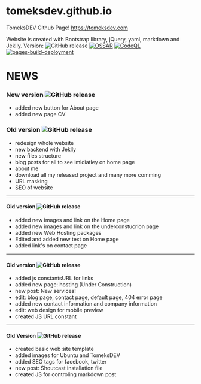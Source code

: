 # tomeksdev.github.io
TomeksDEV Github Page! https://tomeksdev.com

Website is created with Bootstrap library, jQuery, yaml, markdown and Jeklly.
Version: ![GitHub release](https://img.shields.io/badge/release-v3.0.1-darkgreen)
[![OSSAR](https://github.com/tomeksdev/tomeksdev.github.io/actions/workflows/ossar-analysis.yml/badge.svg?branch=master)](https://github.com/tomeksdev/tomeksdev.github.io/actions/workflows/ossar-analysis.yml)
[![CodeQL](https://github.com/tomeksdev/tomeksdev.github.io/actions/workflows/github-code-scanning/codeql/badge.svg)](https://github.com/tomeksdev/tomeksdev.github.io/actions/workflows/github-code-scanning/codeql)
[![pages-build-deployment](https://github.com/tomeksdev/tomeksdev.github.io/actions/workflows/pages/pages-build-deployment/badge.svg?branch=master)](https://github.com/tomeksdev/tomeksdev.github.io/actions/workflows/pages/pages-build-deployment)

# NEWS

### New version ![GitHub release](https://img.shields.io/badge/release-v3.0.1-darkgreen)
- added new button for About page
- added new page CV

### Old version ![GitHub release](https://img.shields.io/badge/release-v3.0.0-darkred)
- redesign whole website
- new backend with Jeklly
- new files structure
- blog posts for all to see imidiatley on home page
- about me
- download all my released project and many more comming
- URL masking
- SEO of website

----------------------------------------------

#### Old version ![GitHub release](https://img.shields.io/badge/release-v2.1.1-darkred)
- added new images and link on the Home page
- added new images and link on the underconstucrion page
- added new Web Hosting packages
- Edited and added new text on Home page
- added link's on contact page

----------------------------------------------

#### Old version ![GitHub release](https://img.shields.io/badge/release-v2.1.0-darkred)
- added js constantsURL for links
- added new page: hosting (Under Construction)
- new post: New services!
- edit: blog page, contact page, default page, 404 error page
- added new contact information and company information
- edit: web design for mobile preview
- created JS URL constant

----------------------------------------------

#### Old Version ![GitHub release](https://img.shields.io/badge/release-v2.0.5-darkred)
- created basic web site template
- added images for Ubuntu and TomeksDEV
- added SEO tags for facebook, twitter
- new post: Shoutcast installation file
- created JS for controling markdown post
